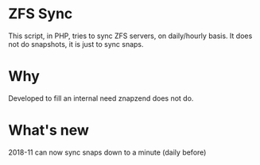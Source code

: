 ZFS Sync
========

This script, in PHP, tries to sync ZFS servers, on daily/hourly basis.
It does not do snapshots, it is just to sync snaps.

Why
===
Developed to fill an internal need znapzend does not do.

What's new
==========
2018-11  can now sync snaps down to a minute (daily before)
